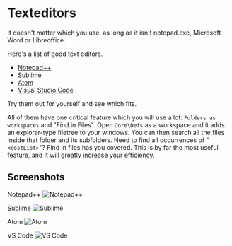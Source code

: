 # Texteditors

It doesn't matter which you use, as long as it isn't notepad.exe, Microsoft Word or Libreoffice.

Here's a list of good text editors.

- [Notepad++](https://notepad-plus-plus.org/)
- [Sublime](https://www.sublimetext.com/)
- [Atom](https://atom.io/)
- [Visual Studio Code](https://code.visualstudio.com/)

Try them out for yourself and see which fits.

All of them have one critical feature which you will use a lot: `Folders as workspaces` and "Find in Files". Open `Core\Defs` as a workspace and it adds an explorer-type filetree to your windows. You can then search all the files inside that folder and its subfolders. Need to find all occurrences of "`<costList>`"? Find in files has you covered. This is by far the most useful feature, and it will greatly increase your efficiency.

## Screenshots

Notepad++
![Notepad++](https://github.com/spdskatr/RWModdingResources/blob/master/texteditor_screenshots/notepadplusplus.png?raw=true "Notepad++")

Sublime
![Sublime](https://github.com/spdskatr/RWModdingResources/blob/master/texteditor_screenshots/sublime.png?raw=true "Sublime")

Atom
![Atom](https://github.com/spdskatr/RWModdingResources/blob/master/texteditor_screenshots/atom.png?raw=true "Atom")

VS Code
![VS Code](https://github.com/spdskatr/RWModdingResources/blob/master/texteditor_screenshots/vs_code.png?raw=true "VS Code")